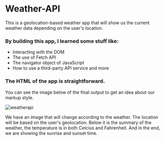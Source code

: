 # Weather-API
This is a geolocation-based weather app that will show us the current weather data depending on the user's location.

### By building this app, I learned some stuff like:
- Interacting with the DOM
- The use of Fetch API
- The navigator object of JavaScript
- How to use a third-party API service and more

### The HTML of the app is straightforward.
You can see the image below of the final output to get an idea about our markup style.

![weatherapi](https://user-images.githubusercontent.com/104410750/183242303-b798d626-c338-4ad5-be34-6a794606ec9f.JPG)

We have an image that will change according to the weather. The location will be based on the user's geolocation. Below it is the summary of the weather, the temperature is in both Celcius and Fahrenheit. And in the end, we are showing the sunrise and sunset time.

